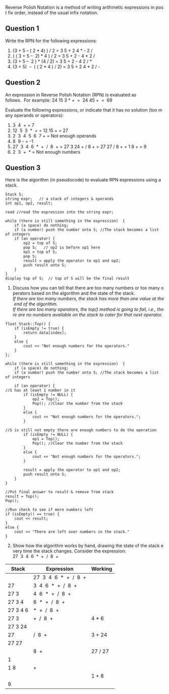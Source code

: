 Reverse Polish Notation is a method of writing arithmetic expressions in post fix order, instead of the usual infix notation.
## Question 1
Write the RPN for the following expressions:
1. (3 + 5 – ( 2 * 4) ) / 2 = 3 5 + 2 4 * - 2 /
2. ( ( 3 + 5 –  2) * 4 ) / 2 = 3 5 + 2 - 4 * 2 /
3. (3 + 5 –  2 ) * (4 / 2) = 3 5 + 2 - 4 2 / *
4. (3 + 5)  –  ( ( 2 * 4 ) / 2) = 3 5 + 2 4 * 2 / -

## Question 2
An expression in Reverse Polish Notation (RPN) is evaluated as follows.  For example: 24 15 3 * +  =  24 45 +  =  69

Evaluate the following expressions, or indicate that it has no solution (too many operands or operators): 
1. 3  4  + = 7
2. 12  5  3  *  + = 12 15 + = 27
3. 2  3  4  5  6  7 + = Not enough operands
4. 8  9 - = -1
5. 27  3  4  6  *  +  /  8  + = 27 3 24 + / 8 + = 27 27 / 8 + = 1 8 + = 9
6. 2  3  +  * = Not enough numbers

## Question 3
Here is the algorithm (in pseudocode) to evaluate RPN expressions using a stack.

```
Stack S;     
string expr;   // a stack of integers & operands
int op1, op2, result; 

read //read the expression into the string expr; 

while (there is still something in the expression)	{	
	if (a space) do nothing; 
	if (a number) push the number onto S; //The stack becomes a list of integers
	if (an operator) { 
		op2 = top of S;   
		pop S;   // op2 is before op1 here 
		op1 = top of S;   
		pop S; 
		result = apply the operator to op1 and op2; 
		push result onto S; 
	} 
} 
display top of S;  // top of S will be the final result
```

1. Discuss how you can tell that there are too many numbers or too many operators based on the algorithm and the state of the stack.
*If there are too many numbers, the stack has more than one value at the end of the algorithm.*
*If there are too many operators, the top() method is going to fail, i.e., there are no numbers available on the stack to cater for that next operator.*

```
float Stack::Top() {    
	if (isEmpty != true) {
		return data[index];
	}
    else {
		cout << "Not enough numbers for the operators."
    }
};

while (there is still something in the expression)	{	
	if (a space) do nothing; 
	if (a number) push the number onto S; //The stack becomes a list of integers
	
	if (an operator) {
//S has at least 1 number in it
		if (isEmpty != NULL) {
			op2 = Top();
			Pop(); //Clear the number from the stack
		}
		else {
			cout << "Not enough numbers for the operators.";
		}
		
//S is still not empty there are enough numbers to do the operation
		if (isEmpty != NULL) {  
			op1 = Top();
			Pop(); //Clear the number from the stack
		}
		else {
			cout << "Not enough numbers for the operators.";
		}
		
		result = apply the operator to op1 and op2; 
		push result onto S; 
	} 
} 

//Put final answer to result & remove from stack
result = Top();
Pop();

//Run check to see if more numbers left
if (isEmpty() == true) {
	cout << result;
}
else {
	cout << "There are left over numbers in the stack."
}
```

2. Show how the algorithm works by hand, drawing the state of the stack every time the stack changes. Consider the expression: 27  3  4  6  *  +  /  8  +

| Stack    | Expression                 | Working |
| -------- | -------------------------- | ------- |
|          | 27  3  4  6  *  +  /  8  + |         |
| 27       | 3  4  6  *  +  /  8  +     |         |
| 27 3     | 4  6  *  +  /  8  +        |         |
| 27 3 4   | 6  *  +  /  8  +           |         |
| 27 3 4 6 | *  +  /  8  +              |         |
| 27 3     | +  /  8  +                 | 4 * 6   |
| 27 3 24  |                            |         |
| 27       | /  8  +                    | 3 + 24  |
| 27 27    |                            |         |
|          | 8  +                       | 27 / 27 |
| 1        |                            |         |
| 1 8      | +                          |         |
|          |                            | 1 + 8   |
| 9        |                            |         |
